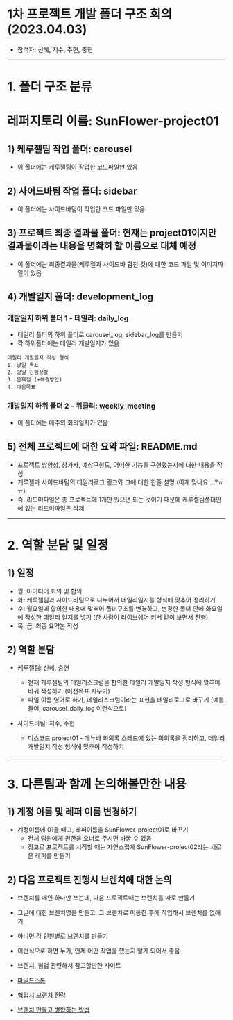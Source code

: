 # 1차 프로젝트 개발 폴더 구조 회의 (2023.04.03)

- 참석자: 신혜, 지수, 주현, 충현

----

# 1. 폴더 구조 분류
# 레퍼지토리 이름: SunFlower-project01

## 1) 케루젤팀 작업 폴더: carousel
 - 이 폴더에는 케루젤팀이 작업한 코드파일만 있음

## 2) 사이드바팀 작업 폴더: sidebar
 - 이 폴더에는 사이드바팀이 작업한 코드 파일만 있음

## 3) 프로젝트 최종 결과물 폴더: 현재는 project01이지만 결과물이라는 내용을 명확히 할 이름으로 대체 예정
 - 이 폴더에는 최종결과물(케루젤과 사이드바 합친 것)에 대한 코드 파일 및 이미지파일이 있음

## 4) 개발일지 폴더: development_log
### 개발일지 하위 폴더 1 - 데일리: daily_log
 - 데일리 폴더의 하위 폴더로 carousel_log, sidebar_log를 만들기
 - 각 하위폴더에는 데일리 개발일지가 있음
```
데일리 개발일지 작성 형식
1. 당일 목표
2. 당일 진행상황 
3. 문제점 (+해결방안)
4. 다음목표
```
### 개발일지 하위 폴더 2 - 위클리: weekly_meeting
 - 이 폴더에는 매주의 회의일지가 있음

## 5) 전체 프로젝트에 대한 요약 파일: README.md
 - 프로젝트 방향성, 참가자, 예상구현도, 어떠한 기능을 구현했는지에 대한 내용을 작성
 - 케루젤과 사이드바팀의 데일리로그 링크와 그에 대한 한줄 설명 (이게 맞나요....?ㅠㅠ)
 - 즉, 리드미파일은 총 프로젝트에 1개만 있으면 되는 것이기 때문에 케루젤팀폴더안에 있는 리드미파일은 삭제

---
# 2. 역할 분담 및 일정

## 1) 일정
 - 월: 아이디어 회의 및 합의
 - 화: 케루젤팀과 사이드바팀으로 나누어서 데일리일지를 형식에 맞추어 정리하기
 - 수: 월요일에 합의한 내용에 맞추어 폴더구조를 변경하고, 변경한 폴더 안에 화요일에 작성한 데일리 일지를 넣기 (한 사람이 라이브쉐어 켜서 같이 보면서 진행)
 - 목, 금: 최종 요약본 작성 

## 2) 역할 분담
 - 케루젤팀: 신혜, 충현
    - 현재 케루젤팀의 데일리스크럼을 합의한 데일리 개발일지 작성 형식에 맞추어 바꿔 작성하기 (이전목표 지우기)
    - 파일 이름 영어로 하기, 데일리스크럼이라는 표현을 데일리로그로 바꾸기 (예를들어, carousel_daily_log 이런식으로)

 - 사이드바팀: 지수, 주현
    - 디스코드 project01 - 메뉴바 회의록 스레드에 있는 회의록을 정리하고, 데일리 개발일지 작성 형식에 맞추어 작성하기

---
# 3. 다른팀과 함께 논의해볼만한 내용

## 1) 계정 이름 및 레퍼 이름 변경하기
 - 계정이름에 01을 떼고, 레퍼이름을 SunFlower-project01로 바꾸기
     - 전체 팀원에게 권한을 오너로 주시면 바꿀 수 있음
     - 장고로 프로젝트를 시작할 때는 자연스럽게 SunFlower-project02라는 새로운 레퍼를 만들기

## 2) 다음 프로젝트 진행시 브렌치에 대한 논의
 - 브렌치를 메인 하나만 쓰는데, 다음 프로젝트때는 브렌치를 따로 만들기
 - 그날에 대한 브렌치명을 만들고, 그 브렌치로 이동한 후에 작업해서 브렌치를 없애기
 - 아니면 각 인원별로 브렌치를 만들기
 - 이런식으로 하면 누가, 언제 어떤 작업을 했는지 알게 되어서 좋음
 
 - 브렌치, 협업 관련해서 참고할만한 사이트
 - [마일드스톤](https://velog.io/@gillog/GitHub-%ED%8C%80-%ED%94%84%EB%A1%9C%EC%A0%9D%ED%8A%B8-%ED%98%91%EC%97%85%ED%95%98%EA%B8%B0Issues-Projects-Milestones-%ED%99%9C%EC%9A%A9)
 - [협업시 브랜치 전략](https://victorydntmd.tistory.com/91)
 - [브렌치 만들고 병합하는 방법](https://dev-yakuza.posstree.com/ko/git/branch-merge/)